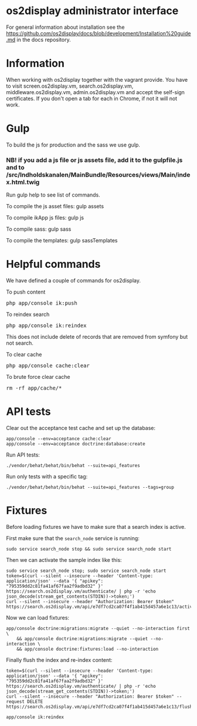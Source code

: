 # os2display administrator interface

For general information about installation see the https://github.com/os2display/docs/blob/development/Installation%20guide.md in the docs repository.

# Information
When working with os2display together with the vagrant provide. You have to visit screen.os2display.vm, search.os2display.vm, middleware.os2display.vm, admin.os2display.vm and accept the self-sign certificates. If you don't open a tab for each in Chrome, if not it will not work.

# Gulp
To build the js for production and the sass we use gulp.

### NB! if you add a js file or js assets file, add it to the gulpfile.js and to /src/Indholdskanalen/MainBundle/Resources/views/Main/index.html.twig

Run gulp help to see list of commands.

To compile the js asset files: gulp assets

To compile ikApp js files: gulp js

To compile sass: gulp sass

To compile the templates: gulp sassTemplates

# Helpful commands
We have defined a couple of commands for os2display.

To push content
<pre>
php app/console ik:push
</pre>

To reindex search
<pre>
php app/console ik:reindex
</pre>
This does not include delete of records that are removed from symfony but not search.

To clear cache
<pre>
php app/console cache:clear
</pre>

To brute force clear cache
<pre>
rm -rf app/cache/*
</pre>


# API tests

Clear out the acceptance test cache and set up the database:

```
app/console --env=acceptance cache:clear
app/console --env=acceptance doctrine:database:create
```

Run API tests:

```
./vendor/behat/behat/bin/behat --suite=api_features
```

Run only tests with a specific tag:

```
./vendor/behat/behat/bin/behat --suite=api_features --tags=group
```


# Fixtures


Before loading fixtures we have to make sure that a search index is active.

First make sure that the `search_node` service is running:

```
sudo service search_node stop && sudo service search_node start
```

Then we can activate the sample index like this:

```
sudo service search_node stop; sudo service search_node start
token=$(curl --silent --insecure --header 'Content-type: application/json' --data '{ "apikey": "795359dd2c81fa41af67faa2f9adbd32" }' https://search.os2display.vm/authenticate/ | php -r 'echo json_decode(stream_get_contents(STDIN))->token;')
curl --silent --insecure --header "Authorization: Bearer $token" https://search.os2display.vm/api/e7df7cd2ca07f4f1ab415d457a6e1c13/activate
```

Now we can load fixtures:

```
app/console doctrine:migrations:migrate --quiet --no-interaction first \
	&& app/console doctrine:migrations:migrate --quiet --no-interaction \
	&& app/console doctrine:fixtures:load --no-interaction
```

Finally flush the index and re-index content:

```
token=$(curl --silent --insecure --header 'Content-type: application/json' --data '{ "apikey": "795359dd2c81fa41af67faa2f9adbd32" }' https://search.os2display.vm/authenticate/ | php -r 'echo json_decode(stream_get_contents(STDIN))->token;')
curl --silent --insecure --header "Authorization: Bearer $token" --request DELETE https://search.os2display.vm/api/e7df7cd2ca07f4f1ab415d457a6e1c13/flush

app/console ik:reindex
```
